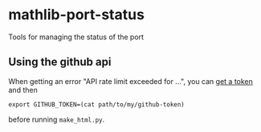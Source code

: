 # mathlib-port-status
Tools for managing the status of the port

## Using the github api

When getting an error "API rate limit exceeded for ...", you can [get a token](https://github.com/settings/tokens)
and then
```
export GITHUB_TOKEN=(cat path/to/my/github-token)
```
before running `make_html.py`.
